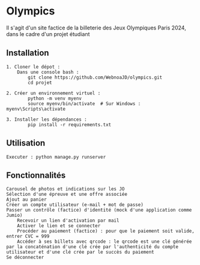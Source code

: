 # Olympics

  Il s'agit d'un site factice de la billeterie des Jeux Olympiques Paris 2024, dans le cadre d'un projet étudiant

## Installation

	1. Cloner le dépot :
	   	Dans une console bash : 
			git clone https://github.com/WebnoaJD/olympics.git
			cd projet
		
	2. Créer un environnement virtuel : 
			python -m venv myenv
			source myenv/bin/activate  # Sur Windows : myenv\Scripts\activate
		
	3. Installer les dépendances :
			pip install -r requirements.txt


## Utilisation

	Executer : python manage.py runserver

## Fonctionnalités

	Carousel de photos et indications sur les JO
 	Sélection d'une épreuve et une offre associée
 	Ajout au panier
  	Créer un compte utilisateur (e-mail + mot de passe)
   	Passer un contrôle (factice) d'identité (mock d'une application comme Jumio)
    	Recevoir un lien d'activation par mail
     	Activer le lien et se connecter 
      	Procéder au paiement (factice) : pour que le paiement soit valide, entrer CVC = 999
        Accéder à ses billets avec qrcode : le qrcode est une clé générée par la concaténation d'une clé crée par l'authenticité du compte utilisateur et d'une clé crée par le succès du paiement
	Se déconnecter
       
